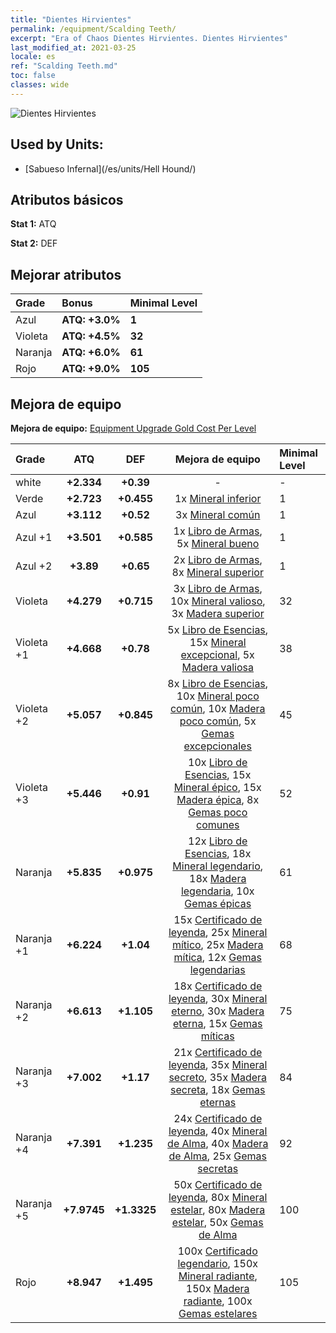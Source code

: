 ```yaml
---
title: "Dientes Hirvientes"
permalink: /equipment/Scalding Teeth/
excerpt: "Era of Chaos Dientes Hirvientes. Dientes Hirvientes"
last_modified_at: 2021-03-25
locale: es
ref: "Scalding Teeth.md"
toc: false
classes: wide
---
```


  ![Dientes Hirvientes](/images/e/e_5031.png)

## Used by Units:

* [Sabueso Infernal](/es/units/Hell Hound/) 


## Atributos básicos
 **Stat 1:** ATQ

 **Stat 2:** DEF

## Mejorar atributos

  |     Grade    |   Bonus | Minimal Level | 
  |:-------------|:--------|:--------------| 
  | Azul | **ATQ: +3.0%** | **1** | 
  | Violeta | **ATQ: +4.5%** | **32** | 
  | Naranja | **ATQ: +6.0%** | **61** | 
  | Rojo | **ATQ: +9.0%** | **105** | 


## Mejora de equipo
 **Mejora de equipo:** [Equipment Upgrade Gold Cost Per Level](/equipment/EquipmentUpgradeCostPerLevel/) 

  |          Grade      | ATQ | DEF | Mejora de equipo | Minimal Level |
  |:--------------------|:---------:|:---------:|:----------------:|:--------------|
  | white | **+2.334** | **+0.39** | - | - |
  | Verde | **+2.723** | **+0.455** | 1x [Mineral inferior](/es/Items/mat_1/) | 1 |
  | Azul | **+3.112** | **+0.52** | 3x [Mineral común](/es/Items/mat_6/) | 1 |
  | Azul +1 | **+3.501** | **+0.585** | 1x [Libro de Armas](/es/Items/mat_18/), 5x [Mineral bueno](/es/Items/mat_12/) | 1 |
  | Azul +2 | **+3.89** | **+0.65** | 2x [Libro de Armas](/es/Items/mat_25/), 8x [Mineral superior](/es/Items/mat_19/) | 1 |
  | Violeta | **+4.279** | **+0.715** | 3x [Libro de Armas](/es/Items/mat_32/), 10x [Mineral valioso](/es/Items/mat_26/), 3x [Madera superior](/es/Items/mat_20/) | 32 |
  | Violeta +1 | **+4.668** | **+0.78** | 5x [Libro de Esencias](/es/Items/mat_39/), 15x [Mineral excepcional](/es/Items/mat_33/), 5x [Madera valiosa](/es/Items/mat_27/) | 38 |
  | Violeta +2 | **+5.057** | **+0.845** | 8x [Libro de Esencias](/es/Items/mat_46/), 10x [Mineral poco común](/es/Items/mat_40/), 10x [Madera poco común](/es/Items/mat_41/), 5x [Gemas excepcionales](/es/Items/mat_37/) | 45 |
  | Violeta +3 | **+5.446** | **+0.91** | 10x [Libro de Esencias](/es/Items/mat_53/), 15x [Mineral épico](/es/Items/mat_47/), 15x [Madera épica](/es/Items/mat_48/), 8x [Gemas poco comunes](/es/Items/mat_44/) | 52 |
  | Naranja | **+5.835** | **+0.975** | 12x [Libro de Esencias](/es/Items/mat_60/), 18x [Mineral legendario](/es/Items/mat_54/), 18x [Madera legendaria](/es/Items/mat_55/), 10x [Gemas épicas](/es/Items/mat_51/) | 61 |
  | Naranja +1 | **+6.224** | **+1.04** | 15x [Certificado de leyenda](/es/Items/mat_67/), 25x [Mineral mítico](/es/Items/mat_61/), 25x [Madera mítica](/es/Items/mat_62/), 12x [Gemas legendarias](/es/Items/mat_58/) | 68 |
  | Naranja +2 | **+6.613** | **+1.105** | 18x [Certificado de leyenda](/es/Items/mat_74/), 30x [Mineral eterno](/es/Items/mat_68/), 30x [Madera eterna](/es/Items/mat_69/), 15x [Gemas míticas](/es/Items/mat_65/) | 75 |
  | Naranja +3 | **+7.002** | **+1.17** | 21x [Certificado de leyenda](/es/Items/mat_81/), 35x [Mineral secreto](/es/Items/mat_75/), 35x [Madera secreta](/es/Items/mat_76/), 18x [Gemas eternas](/es/Items/mat_72/) | 84 |
  | Naranja +4 | **+7.391** | **+1.235** | 24x [Certificado de leyenda](/es/Items/mat_88/), 40x [Mineral de Alma](/es/Items/mat_82/), 40x [Madera de Alma](/es/Items/mat_83/), 25x [Gemas secretas](/es/Items/mat_79/) | 92 |
  | Naranja +5 | **+7.9745** | **+1.3325** | 50x [Certificado de leyenda](/es/Items/mat_95/), 80x [Mineral estelar](/es/Items/mat_89/), 80x [Madera estelar](/es/Items/mat_90/), 50x [Gemas de Alma](/es/Items/mat_86/) | 100 |
  | Rojo | **+8.947** | **+1.495** | 100x [Certificado legendario](/es/Items/mat_102/), 150x [Mineral radiante](/es/Items/mat_96/), 150x [Madera radiante](/es/Items/mat_97/), 100x [Gemas estelares](/es/Items/mat_93/) | 105 |

